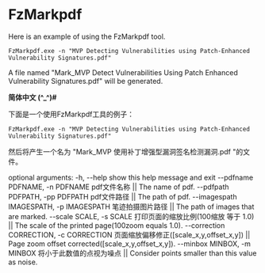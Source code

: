# FzMarkpdf

Here is an example of using the FzMarkpdf tool.

```
FzMarkpdf.exe -n "MVP Detecting Vulnerabilities using Patch-Enhanced Vulnerability Signatures.pdf"
```

A file named "Mark_MVP Detect Vulnerabilities Using Patch Enhanced Vulnerability Signatures.pdf" will be generated.

 

**简体中文 (^_^)#**

下面是一个使用FzMarkpdf工具的例子：

```
FzMarkpdf.exe -n "MVP Detecting Vulnerabilities using Patch-Enhanced Vulnerability Signatures.pdf"
```

然后将产生一个名为 "Mark_MVP 使用补丁增强型漏洞签名检测漏洞.pdf "的文件。

optional arguments:
  -h, --help            show this help message and exit
  --pdfname PDFNAME, -n PDFNAME
                        pdf文件名称 || The name of pdf.
  --pdfpath PDFPATH, -pp PDFPATH
                        pdf文件路径 || The path of pdf.
  --imagespath IMAGESPATH, -p IMAGESPATH
                        笔迹拍摄图片路径 || The path of images that are marked.
  --scale SCALE, -s SCALE
                        打印页面的缩放比例(100缩放 等于 1.0) || The scale of the printed page(100zoom equals 1.0).
  --correction CORRECTION, -c CORRECTION
                        页面缩放偏移修正([scale_x,y,offset_x,y]) || Page zoom offset corrected([scale_x,y,offset_x,y]).
  --minbox MINBOX, -m MINBOX
                        将小于此数值的点视为噪点 || Consider points smaller than this value as noise.